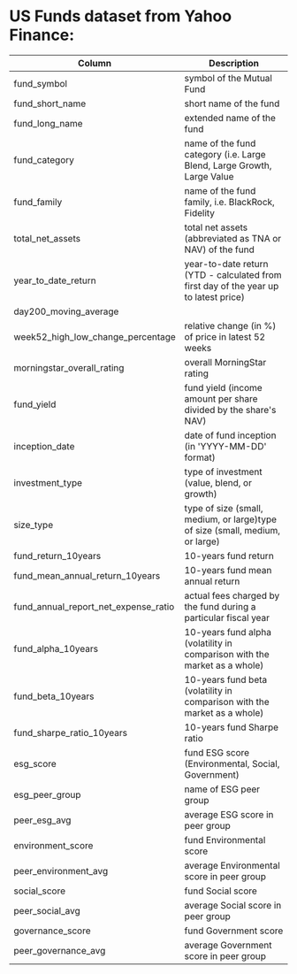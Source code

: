 # US Funds dataset from Yahoo Finance:

|Column | Description|
|---|---|
|fund_symbol |symbol of the Mutual Fund|
|fund_short_name|short name of the fund|
|fund_long_name | extended name of the fund|
|fund_category|name of the fund category (i.e. Large Blend, Large Growth, Large Value|  
|fund_family|name of the fund family, i.e. BlackRock, Fidelity|
|total_net_assets|total net assets (abbreviated as TNA or NAV) of the fund|
|year_to_date_return|year-to-date return (YTD - calculated from first day of the year up to latest price)|
|day200_moving_average||200-day moving average price|
|week52_high_low_change_percentage|relative change (in %) of price in latest 52 weeks|
|morningstar_overall_rating|overall MorningStar rating|
|fund_yield|fund yield (income amount per share divided by the share's NAV)|
|inception_date|date of fund inception (in 'YYYY-MM-DD' format)|
|investment_type|type of investment (value, blend, or growth)|
|size_type|type of size (small, medium, or large)type of size (small, medium, or large)|
|fund_return_10years|10-years fund return|
|fund_mean_annual_return_10years|10-years fund mean annual return|
|fund_annual_report_net_expense_ratio|actual fees charged by the fund during a particular fiscal year|
|fund_alpha_10years|10-years fund alpha (volatility in comparison with the market as a whole)|
|fund_beta_10years|10-years fund beta (volatility in comparison with the market as a whole)|
|fund_sharpe_ratio_10years|10-years fund Sharpe ratio|
|esg_score|fund ESG score (Environmental, Social, Government)|
|esg_peer_group|name of ESG peer group|
|peer_esg_avg|average ESG score in peer group|
|environment_score|fund Environmental score|
|peer_environment_avg|average Environmental score in peer group|
|social_score|fund Social score|
|peer_social_avg|average Social score in peer group|
|governance_score|fund Government score|
|peer_governance_avg|average Government score in peer group|




